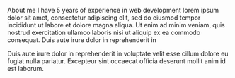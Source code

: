 About me
I have 5 years of еxperience in web
development lorem ipsum dolor sit amet,
consectetur adipiscing elit, sed do eiusmod
tempor incididunt ut labore et dolore
magna aliqua. Ut enim ad minim veniam,
quis nostrud exercitation ullamco laboris
nisi ut aliquip ex ea commodo consequat.
Duis aute irure dolor in reprehenderit in

Duis aute irure dolor in reprehenderit in
voluptate velit esse cillum dolore eu fugiat
nulla pariatur. Excepteur sint occaecat
officia deserunt mollit anim id est laborum.
